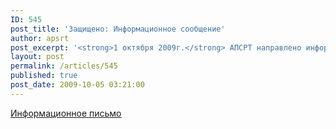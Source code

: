 ```yaml
---
ID: 545
post_title: 'Защищено: Информационное сообщение'
author: apsrt
post_excerpt: '<strong>1 октября 2009г.</strong> АПСРТ направлено информационное письмо  руководителям организаций-субъектов естественной монополии на речном транспорте - членов ассоциации, в связи с принятием в августе - сентябре т.г. ряда нормативных правовых актов, подготовленных ФСТ России.'
layout: post
permalink: /articles/545
published: true
post_date: 2009-10-05 03:21:00
---
```

[<span style="text-decoration:underline;"> Информационное письмо </span>][1]

 [1]: http://www.apsrt.ru/docs/2-01-219.doc